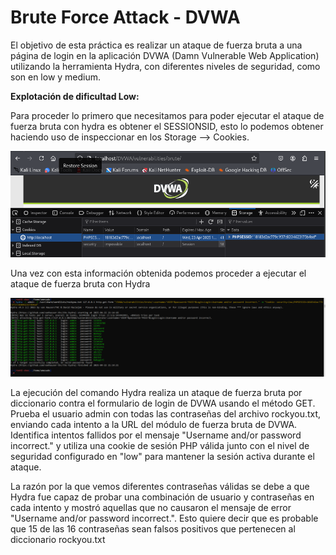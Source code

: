 # Brute Force Attack - DVWA

El objetivo de esta práctica es realizar un ataque de fuerza bruta a una página de login en la aplicación DVWA (Damn Vulnerable Web Application) utilizando la herramienta Hydra, con diferentes niveles de seguridad, como son en low y medium.

**Explotación de dificultad Low:**

Para proceder lo primero que necesitamos para poder ejecutar el ataque de fuerza bruta con hydra es obtener el SESSIONSID, esto lo podemos obtener haciendo uso de inspeccionar en los Storage --> Cookies.

![SID](./Assets/Brute%20Force/LOW%20-%201.png)

Una vez con esta información obtenida podemos proceder a ejecutar el ataque de fuerza bruta con Hydra

![Ataque](./Assets/Brute%20Force/LOW%20-%202.PNG)

La ejecución del comando Hydra realiza un ataque de fuerza bruta por diccionario contra el formulario de login de DVWA usando el método GET. Prueba el usuario admin con todas las contraseñas del archivo rockyou.txt, enviando cada intento a la URL del módulo de fuerza bruta de DVWA. Identifica intentos fallidos por el mensaje "Username and/or password incorrect." y utiliza una cookie de sesión PHP válida junto con el nivel de seguridad configurado en "low" para mantener la sesión activa durante el ataque.

La razón por la que vemos diferentes contraseñas válidas se debe a que Hydra fue capaz de probar una combinación de usuario y contraseñas en cada intento y mostró aquellas que no causaron el mensaje de error "Username and/or password incorrect.". 
Esto quiere decir que es probable que 15 de las 16 contraseñas sean falsos positivos que pertenecen al diccionario rockyou.txt
